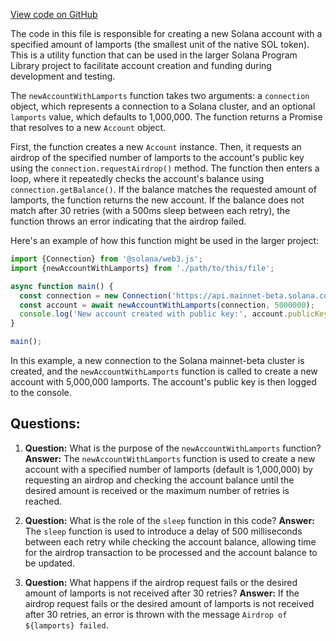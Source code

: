 [View code on GitHub](https://github.com/solana-labs/solana-program-library/token-swap/js/src/util/new-account-with-lamports.ts)

The code in this file is responsible for creating a new Solana account with a specified amount of lamports (the smallest unit of the native SOL token). This is a utility function that can be used in the larger Solana Program Library project to facilitate account creation and funding during development and testing.

The `newAccountWithLamports` function takes two arguments: a `connection` object, which represents a connection to a Solana cluster, and an optional `lamports` value, which defaults to 1,000,000. The function returns a Promise that resolves to a new `Account` object.

First, the function creates a new `Account` instance. Then, it requests an airdrop of the specified number of lamports to the account's public key using the `connection.requestAirdrop()` method. The function then enters a loop, where it repeatedly checks the account's balance using `connection.getBalance()`. If the balance matches the requested amount of lamports, the function returns the new account. If the balance does not match after 30 retries (with a 500ms sleep between each retry), the function throws an error indicating that the airdrop failed.

Here's an example of how this function might be used in the larger project:

```javascript
import {Connection} from '@solana/web3.js';
import {newAccountWithLamports} from './path/to/this/file';

async function main() {
  const connection = new Connection('https://api.mainnet-beta.solana.com');
  const account = await newAccountWithLamports(connection, 5000000);
  console.log('New account created with public key:', account.publicKey.toString());
}

main();
```

In this example, a new connection to the Solana mainnet-beta cluster is created, and the `newAccountWithLamports` function is called to create a new account with 5,000,000 lamports. The account's public key is then logged to the console.
## Questions: 
 1. **Question:** What is the purpose of the `newAccountWithLamports` function?
   **Answer:** The `newAccountWithLamports` function is used to create a new account with a specified number of lamports (default is 1,000,000) by requesting an airdrop and checking the account balance until the desired amount is received or the maximum number of retries is reached.

2. **Question:** What is the role of the `sleep` function in this code?
   **Answer:** The `sleep` function is used to introduce a delay of 500 milliseconds between each retry while checking the account balance, allowing time for the airdrop transaction to be processed and the account balance to be updated.

3. **Question:** What happens if the airdrop request fails or the desired amount of lamports is not received after 30 retries?
   **Answer:** If the airdrop request fails or the desired amount of lamports is not received after 30 retries, an error is thrown with the message `Airdrop of ${lamports} failed`.
